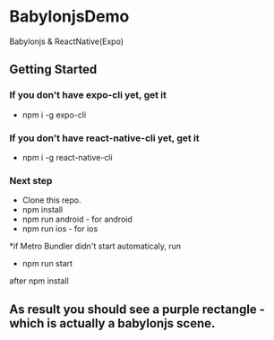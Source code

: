 # BabylonjsDemo
Babylonjs &amp; ReactNative(Expo) 

## Getting Started

### If you don't have expo-cli yet, get it
- npm i -g expo-cli
### If you don't have react-native-cli yet, get it
- npm i -g react-native-cli

### Next step
- Clone this repo.
- npm install
- npm run android - for android
- npm run ios - for ios

*if Metro Bundler didn't start automaticaly, run 

- npm run start 

after npm install

## As result you should see a purple rectangle - which is actually a babylonjs scene.
